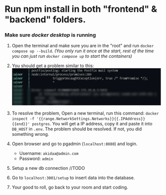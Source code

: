 # Run npm install in both "frontend" & "backend" folders.
### Make sure *docker desktop* is running
1. Open the terminal and make sure you are in the "root" and run `docker compose up --build`. *(You only run it once at the start, rest of the time you can just run `docker compose up` to start the containers)*

2. You should get a problem similar to this:
 ![alt text](error_ex.png)

3. To resolve the problem, Open a new terminal, run this command: `docker inspect -f '{{range.NetworkSettings.Networks}}{{.IPAddress}}{{end}}' postgres`.
You will get a IP address, copy it and paste it into `DB_HOST` in `.env`. The problem should be resolved. If not, you did something wrong.

4. Open browser and go to pgadmin (`localhost:8080`) and login.
   - Username: `akidaa@admin.com`
   - Password: `admin`

5. Setup a new db connection //TODO

6. Go to `localhost:3001/setup` to insert data into the database.

7. Your good to roll, go back to your room and start coding.
